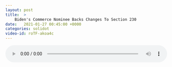 ```yaml
---
layout: post
title:  >
    Biden's Commerce Nominee Backs Changes To Section 230
date:   2021-01-27 00:45:00 +0000
categories: solidot
video-id: roTF-akoa4c
---
```


<audio src="/assets/42544e694effb0616157c5d6e9e40102.mp3" style="width: 100%;" controls></audio>

